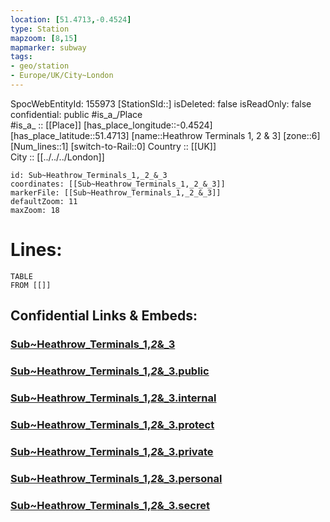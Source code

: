 ```yaml
---
location: [51.4713,-0.4524] 
type: Station 
mapzoom: [8,15] 
mapmarker: subway 
tags:
- geo/station
- Europe/UK/City~London
---
```

SpocWebEntityId: 155973
[StationSId::] 
isDeleted: false
isReadOnly: false
confidential: public
#is_a_/Place  
#is_a_ :: [[Place]] 
[has_place_longitude::-0.4524] 
[has_place_latitude::51.4713] 
[name::Heathrow Terminals 1, 2 &amp; 3] 
[zone::6] 
[Num_lines::1] 
[switch-to-Rail::0] 
Country :: [[UK]]  
City :: [[../../../London]]  


```leaflet
id: Sub~Heathrow_Terminals_1,_2_&_3
coordinates: [[Sub~Heathrow_Terminals_1,_2_&_3]] 
markerFile: [[Sub~Heathrow_Terminals_1,_2_&_3]] 
defaultZoom: 11 
maxZoom: 18
```


# Lines: 
```dataview
TABLE 
FROM [[]] 
```


## Confidential Links & Embeds: 

### [Sub~Heathrow_Terminals_1,_2_&_3](/_Standards/Earth/Continent/Europe/Europe~North/UK/England/Regions~England/London,Greater/cities~GreaterLondon/Underground/Station/Sub~Heathrow_Terminals_1,_2_&_3.md) 

### [Sub~Heathrow_Terminals_1,_2_&_3.public](/_public/Earth/Continent/Europe/Europe~North/UK/England/Regions~England/London,Greater/cities~GreaterLondon/Underground/Station/Sub~Heathrow_Terminals_1,_2_&_3.public.md) 

### [Sub~Heathrow_Terminals_1,_2_&_3.internal](/_internal/Earth/Continent/Europe/Europe~North/UK/England/Regions~England/London,Greater/cities~GreaterLondon/Underground/Station/Sub~Heathrow_Terminals_1,_2_&_3.internal.md) 

### [Sub~Heathrow_Terminals_1,_2_&_3.protect](/_protect/Earth/Continent/Europe/Europe~North/UK/England/Regions~England/London,Greater/cities~GreaterLondon/Underground/Station/Sub~Heathrow_Terminals_1,_2_&_3.protect.md) 

### [Sub~Heathrow_Terminals_1,_2_&_3.private](/_private/Earth/Continent/Europe/Europe~North/UK/England/Regions~England/London,Greater/cities~GreaterLondon/Underground/Station/Sub~Heathrow_Terminals_1,_2_&_3.private.md) 

### [Sub~Heathrow_Terminals_1,_2_&_3.personal](/_personal/Earth/Continent/Europe/Europe~North/UK/England/Regions~England/London,Greater/cities~GreaterLondon/Underground/Station/Sub~Heathrow_Terminals_1,_2_&_3.personal.md) 

### [Sub~Heathrow_Terminals_1,_2_&_3.secret](/_secret/Earth/Continent/Europe/Europe~North/UK/England/Regions~England/London,Greater/cities~GreaterLondon/Underground/Station/Sub~Heathrow_Terminals_1,_2_&_3.secret.md)

